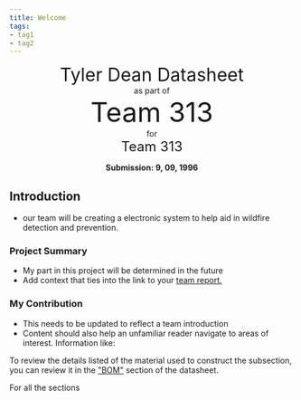 ```yaml
---
title: Welcome
tags:
- tag1
- tag2
---
```

<center>
<font size= "6">Tyler Dean Datasheet</font><br>
as part of<br>
<font size= "8"> Team 313</font><br>
for<br>
<font size= "5"> Team 313 </font><br>

**Submission: 9, 09, 1996**
</center>

## Introduction

* our team will be creating a electronic system to help aid in wildfire detection and prevention.

### Project Summary

* My part in this project will be determined in the future
* Add context that ties into the link to your [team report.](https://embedded-systems-design.github.io/EGR304TeamTemplate/)


### My Contribution

* This needs to be updated to reflect a team introduction
* Content should also help an unfamiliar reader navigate to areas of interest. Information like:

To review the details listed of the material used to construct the subsection, you can review it in the ["BOM"](https://embedded-systems-design.github.io/EGR304DataSheetTemplate/03-BOM/BOM/) section of the datasheet.

For all the sections
